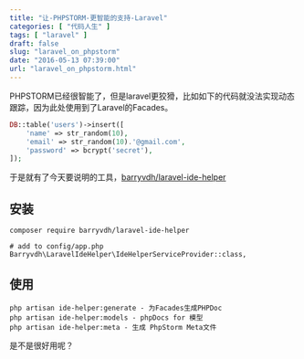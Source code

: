 ```yaml
---
title: "让-PHPSTORM-更智能的支持-Laravel"
categories: [ "代码人生" ]
tags: [ "laravel" ]
draft: false
slug: "laravel_on_phpstorm"
date: "2016-05-13 07:39:00"
url: "laravel_on_phpstorm.html"
---
```


PHPSTORM已经很智能了，但是laravel更狡猾，比如如下的代码就没法实现动态跟踪，因为此处使用到了Laravel的Facades。


<!--more-->


```php
DB::table('users')->insert([
    'name' => str_random(10),
    'email' => str_random(10).'@gmail.com',
    'password' => bcrypt('secret'),
]);
```

于是就有了今天要说明的工具，[barryvdh/laravel-ide-helper][1]


## 安装

```
composer require barryvdh/laravel-ide-helper

# add to config/app.php
Barryvdh\LaravelIdeHelper\IdeHelperServiceProvider::class,
```



## 使用

```
php artisan ide-helper:generate - 为Facades生成PHPDoc
php artisan ide-helper:models - phpDocs for 模型
php artisan ide-helper:meta - 生成 PhpStorm Meta文件
```

是不是很好用呢？

  [1]: https://github.com/barryvdh/laravel-ide-helper